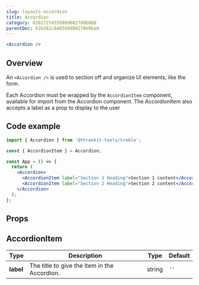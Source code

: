 ```yaml
---
slug: layouts-accordion
title: Accordion
category: 6261727455090d002780b880
parentDoc: 62b381c6d83ddd00270e9ba0
---
```


```jsx
<Accordion />
```

## Overview

An `<Accordion />` is used to section off and organize UI elements, like the form.

Each Accordion must be wrapped by the `AccordionItem` component, available for import from the Accordion component. The AccordionItem also accepts a label as a prop to display to the user

## Code example

```jsx
import { Accordion } from '@threekit-tools/treble';

const { AccordionItem } = Accordion;

const App = () => {
  return (
    <Accordion>
      <AccordionItem label="Section 1 Heading">Section 1 content</AccordionItem>
      <AccordionItem label="Section 2 Heading">Section 2 content</AccordionItem>
    </Accordion>
  );
};
```

## Props

## AccordionItem

| Type      | Description                                  | Type   | Default |
| --------- | -------------------------------------------- | ------ | ------- |
| **label** | The title to give the item in the Accordion. | string | `''`    |
